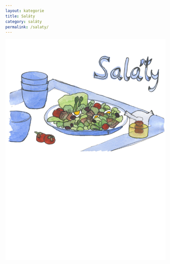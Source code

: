 ```yaml
---
layout: kategorie
title: Saláty
category: saláty
permalink: /salaty/
---
```


<img src="/assets/img/salaty.jpg" alt="{{ page.title }}" class="img-responsive"/>
